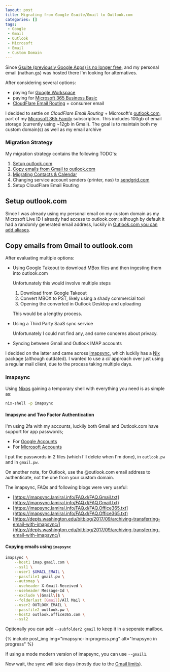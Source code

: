 ```yaml
---
layout: post
title: Migrating from Google Gsuite/Gmail to Outlook.com
categories: []
tags:
 - Google
 - Gmail
 - Outlook
 - Microsoft
 - Email
 - Custom Domain
---
```


Since [Gsuite (previously Google Apps) is no longer free](https://support.google.com/a/answer/2855120?product_name=UnuFlow&hl=en&visit_id=637858683232001326-3343759727&rd=1&src=supportwidget0&hl=en), and my personal email (nathan.gs) was hosted there I'm looking for alternatives.

After considering several options:

- paying for [Google Workspace](https://workspace.google.com/)
- paying for [Microsoft 365 Business Basic](https://www.microsoft.com/en-us/microsoft-365/business/microsoft-365-business-basic)
- [CloudFlare Email Routing](https://blog.cloudflare.com/email-routing-open-beta/) + consumer email

I decided to settle on _CloudFlare Email Routing_ + Microsoft's [outlook.com](https://outlook.com), part of my [Microsoft 365 Family](https://www.microsoft.com/en-us/microsoft-365/p/microsoft-365-family/cfq7ttc0k5dm/?activetab=pivot:overviewtab) subscription. This includes 100gb of email storage (currently using ~12gb in Gmail). The goal is to maintain both my custom domain(s) as well as my email archive

### Migration Strategy

My migration strategy contains the following TODO's:

1. [Setup outlook.com](#setup-outlook-com) 
2. [Copy emails from Gmail to outlook.com](#copy-emails-from-gmail-to-outlook-com)
3. [Migrating Contacts & Calendar](#migrating-contacts-calendar)
3. Changing service account senders (printer, nas) to [sendgrid.com](https://sendgrid.com/solutions/email-api/smtp-service/)
4. Setup CloudFlare Email Routing

## Setup outlook.com

Since I was already using my personal email on my custom domain as my Microsoft Live ID I already had access to outlook.com; although by default it had a randomly generated email address, luckily in [Outlook.com you can add aliases](https://support.microsoft.com/en-us/office/add-or-remove-an-email-alias-in-outlook-com-459b1989-356d-40fa-a689-8f285b13f1f2).

## Copy emails from Gmail to outlook.com

After evaluating multiple options: 

- Using Google Takeout to download MBox files and then ingesting them into outlook.com 

    Unfortunately this would involve multiple steps
        
    1. Download from Google Takeout
    2. Convert MBOX to PST, likely using a shady commercial tool
    3. Opening the converted in Outlook Desktop and uploading

    This would be a lengthy process.

- Using a Third Party SaaS sync service

    Unfortunately I could not find any, and some concerns about privacy.
- Syncing between Gmail and Outlook IMAP accounts

I decided on the latter and came across [imapsync](https://imapsync.lamiral.info/), which luckily has a [Nix](https://search.nixos.org/packages?channel=21.11&show=imapsync&from=0&size=50&sort=relevance&type=packages&query=imapsync) package (although outdated). I wanted to use a _cli_ approach over just using a regular mail client, due to the process taking multiple days.

### imapsync

Using [Nixos](https://nixos.org) gaining a temporary shell with everything you need is as simple as:

```bash
nix-shell -p imapsync
```

#### Imapsync and Two Factor Authentication

I'm using 2fa with my accounts, luckily both Gmail and Outlook.com have support for app passwords;

- For [Google Accounts](https://support.google.com/accounts/answer/185833?authuser=1)
- For [Microsoft Accounts](https://support.microsoft.com/en-us/account-billing/using-app-passwords-with-apps-that-don-t-support-two-step-verification-5896ed9b-4263-e681-128a-a6f2979a7944)

I put the passwords in 2 files (which I'll delete when I'm done), in `outlook.pw` and in `gmail.pw`.

On another note, for Outlook, use the @outlook.com email address to authenticate, not the one from your custom domain.

The imapsync, FAQs and following blogs were very useful: 

- [https://imapsync.lamiral.info/FAQ.d/FAQ.Gmail.txt](https://imapsync.lamiral.info/FAQ.d/FAQ.Gmail.txt)
- [https://imapsync.lamiral.info/FAQ.d/FAQ.Office365.txt](https://imapsync.lamiral.info/FAQ.d/FAQ.Office365.txt)
- [https://depts.washington.edu/bitblog/2017/09/archiving-transferring-email-with-imapsync/](https://depts.washington.edu/bitblog/2017/09/archiving-transferring-email-with-imapsync/)

#### Copying emails using `imapsync`

```bash
imapsync \
    --host1 imap.gmail.com \
    --ssl1 \
    --user1 $GMAIL_EMAIL \
    --passfile1 gmail.pw \
    --automap \
    --useheader X-Gmail-Received \
    --useheader Message-Id \
    --exclude \[Gmail\]$ \
    --folderlast [Gmail]/All Mail \
    --user2 OUTLOOK_EMAIL \
    --passfile2 outlook.pw \
    --host2 outlook.office365.com \
    --ssl2
```

Optionally you can add `--subfolder2 gmail` to keep it in a seperate mailbox. 

{% include post_img img="imapsync-in-progress.png" alt="Imapsync in progress" %}

If using a mode modern version of imapsync, you can use `--gmail1`. 

Now wait, the sync will take days (mostly due to the [Gmail limits](https://support.google.com/a/answer/1071518?product_name=UnuFlow&hl=en&visit_id=637858154342472551-3444109678&rd=1&src=supportwidget0&hl=en)). 
